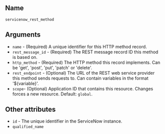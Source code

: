 ## Name

`servicenow_rest_method`

## Arguments

* `name` - (Required) A unique identifier for this HTTP method record.
* `rest_message_id` - (Required) The REST message record ID this method is based on.
* `http_method` - (Required) The HTTP method this record implements. Can be 'get', 'post', 'put', 'patch' or 'delete'.
* `rest_endpoint` - (Optional) The URL of the REST web service provider this method sends requests to. Can contain variables in the format '${variable}'.
* `scope`- (Optional) Application ID that contains this resource. Changes forces a new resource. Default: `global`.

## Other attributes
* `id` - The unique identifier in the ServiceNow instance.
* `qualified_name`